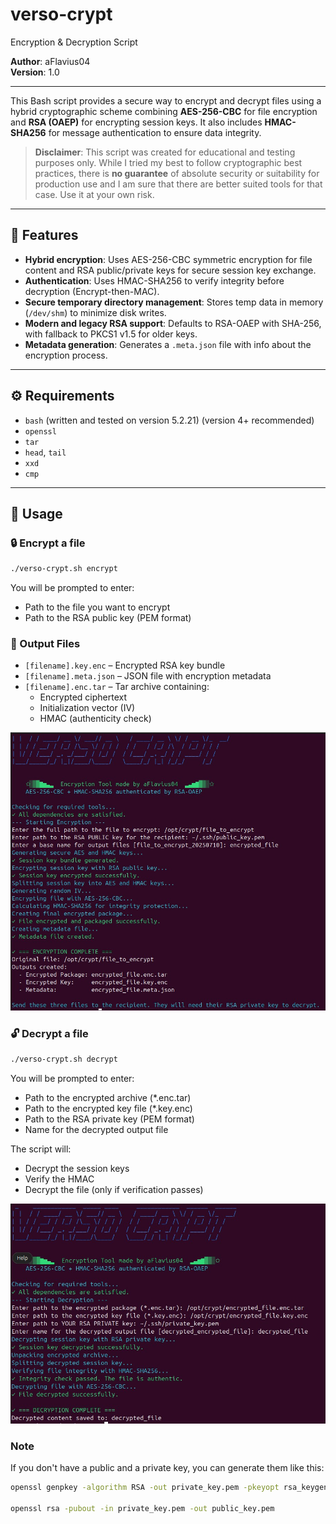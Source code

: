 # verso-crypt

Encryption & Decryption Script

**Author**: aFlavius04  
**Version**: 1.0

---

This Bash script provides a secure way to encrypt and decrypt files using a hybrid cryptographic scheme combining **AES-256-CBC** for file encryption and **RSA (OAEP)** for encrypting session keys. It also includes **HMAC-SHA256** for message authentication to ensure data integrity.

>  **Disclaimer**: This script was created for educational and testing purposes only. While I tried my best to follow cryptographic best practices, there is **no guarantee** of absolute security or suitability for production use and I am sure that there are better suited tools for that case. Use it at your own risk.

---

## 🔐 Features

- **Hybrid encryption**: Uses AES-256-CBC symmetric encryption for file content and RSA public/private keys for secure session key exchange.
- **Authentication**: Uses HMAC-SHA256 to verify integrity before decryption (Encrypt-then-MAC).
- **Secure temporary directory management**: Stores temp data in memory (`/dev/shm`) to minimize disk writes.
- **Modern and legacy RSA support**: Defaults to RSA-OAEP with SHA-256, with fallback to PKCS1 v1.5 for older keys.
- **Metadata generation**: Generates a `.meta.json` file with info about the encryption process.


---

## ⚙️ Requirements

- `bash` (written and tested on version 5.2.21) (version 4+ recommended)
- `openssl`
- `tar`
- `head`, `tail`
- `xxd`
- `cmp`

---

## 🚀 Usage

### 🔒 Encrypt a file

```bash
./verso-crypt.sh encrypt
```

You will be prompted to enter:
- Path to the file you want to encrypt
- Path to the RSA public key (PEM format)

### 📁 Output Files
- `[filename].key.enc` – Encrypted RSA key bundle
- `[filename].meta.json` – JSON file with encryption metadata
- `[filename].enc.tar` – Tar archive containing:
  - Encrypted ciphertext
  - Initialization vector (IV)
  - HMAC (authenticity check)

![Encryption](images/encryption.jpg)


### 🔓 Decrypt a file

```bash
./verso-crypt.sh decrypt
```

You will be prompted to enter:
- Path to the encrypted archive (*.enc.tar)
- Path to the encrypted key file (*.key.enc)
- Path to the RSA private key (PEM format)
- Name for the decrypted output file


The script will:
- Decrypt the session keys
- Verify the HMAC
- Decrypt the file (only if verification passes)

![Decryption](images/decryption.jpg)

### Note
If you don't have a public and a private key, you can generate them like this:
```bash
openssl genpkey -algorithm RSA -out private_key.pem -pkeyopt rsa_keygen_bits:2048

openssl rsa -pubout -in private_key.pem -out public_key.pem
```
